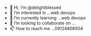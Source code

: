- 👋 Hi, I’m @delightblessed
- 👀 I’m interested in ...web devops
- 🌱 I’m currently learning ...web devops
- 💞️ I’m looking to collaborate on ...
- 📫 How to reach me ...09124808504

<!---
delightblessed/delightblessed is a ✨ special ✨ repository because its `README.md` (this file) appears on your GitHub profile.
You can click the Preview link to take a look at your changes.
--->
